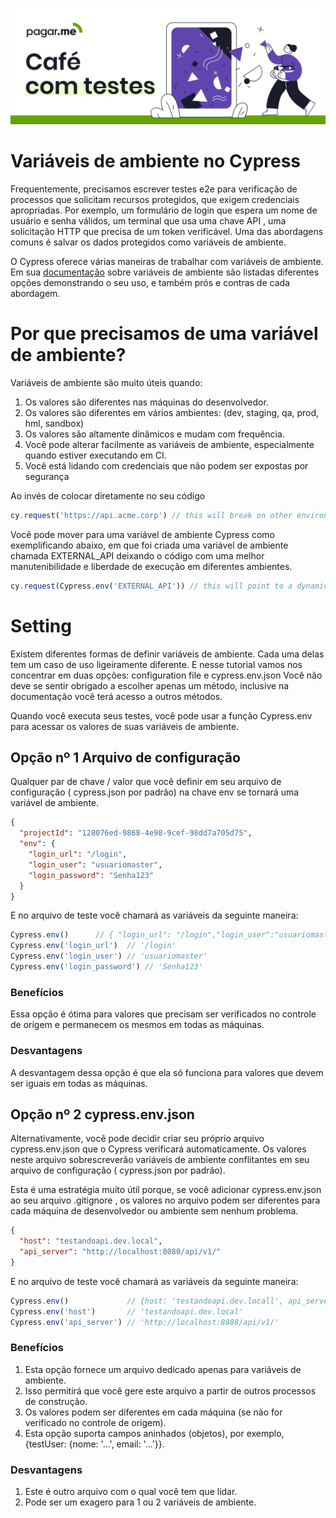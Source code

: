 <p align="center">
  <a href="https://github.com/pagarme/cafe-com-testes">
    <img src="../.github/cafecomtestes.png" alt="Café com Testes">
  </a>
</p>

# Variáveis de ambiente no Cypress

Frequentemente, precisamos escrever testes e2e para verificação de processos que solicitam recursos protegidos, que exigem credenciais apropriadas. Por exemplo, um formulário de login que espera um nome de usuário e senha válidos, um terminal que usa uma chave API , uma solicitação HTTP que precisa de um token verificável. Uma das abordagens comuns é salvar os dados protegidos como variáveis de ambiente.

O Cypress oferece várias maneiras de trabalhar com variáveis de ambiente. Em sua [documentação](https://docs.cypress.io/guides/guides/environment-variables.html#Setting) sobre variáveis de ambiente são listadas diferentes opções demonstrando o seu uso, e também prós e contras de cada abordagem.

# Por que precisamos de uma variável de ambiente?

Variáveis de ambiente são muito úteis quando:

1. Os valores são diferentes nas máquinas do desenvolvedor.
2. Os valores são diferentes em vários ambientes: (dev, staging, qa, prod, hml, sandbox)
3. Os valores são altamente dinâmicos e mudam com frequência.
4. Você pode alterar facilmente as variáveis de ambiente, especialmente quando estiver executando em CI.
5. Você está lidando com credenciais que não podem ser expostas por segurança

Ao invés de colocar diretamente no seu código

```javascript
cy.request('https://api.acme.corp') // this will break on other environments`
```

Você pode mover para uma variável de ambiente Cypress como exemplificando abaixo, em que foi criada uma variável de ambiente chamada EXTERNAL_API deixando o código com uma melhor manutenibilidade e liberdade de execução em diferentes ambientes.

```javascript
cy.request(Cypress.env('EXTERNAL_API')) // this will point to a dynamic env var
```

# Setting

Existem diferentes formas de definir variáveis de ambiente. Cada uma delas tem um caso de uso ligeiramente diferente.
E nesse tutorial vamos nos concentrar em duas opções: configuration file e cypress.env.json
Você não deve se sentir obrigado a escolher apenas um método, inclusive na documentação você terá acesso a outros métodos.

Quando você executa seus testes, você pode usar a função Cypress.env para acessar os valores de suas variáveis de ambiente.

## Opção nº 1 Arquivo de configuração 

Qualquer par de chave / valor que você definir em seu arquivo de configuração ( cypress.json por padrão) na chave env se tornará uma variável de ambiente.

```json
{
  "projectId": "128076ed-9868-4e98-9cef-98dd7a705d75",
  "env": {
    "login_url": "/login",
    "login_user": "usuariomaster",
    "login_password": "Senha123"
  }
}
```
E no arquivo de teste você chamará as variáveis da seguinte maneira:

```javascript
Cypress.env()      // { "login_url": "/login","login_user":"usuariomaster","login_password": "Senha123"}
Cypress.env('login_url')  // '/login'
Cypress.env('login_user') // 'usuariomaster'
Cypress.env('login_password') // 'Senha123'

```

### Benefícios

Essa opção é ótima para valores que precisam ser verificados no controle de origem e permanecem os mesmos em todas as máquinas.

### Desvantagens

A desvantagem dessa opção é que ela só funciona para valores que devem ser iguais em todas as máquinas.

## Opção nº 2 cypress.env.json

Alternativamente, você pode decidir criar seu próprio arquivo cypress.env.json que o Cypress verificará automaticamente. Os valores neste arquivo sobrescreverão variáveis de ambiente conflitantes em seu arquivo de configuração ( cypress.json por padrão).

Esta é uma estratégia muito útil porque, se você adicionar cypress.env.json ao seu arquivo .gitignore , os valores no arquivo podem ser diferentes para cada máquina de desenvolvedor ou ambiente sem nenhum problema.

```json
{
  "host": "testandoapi.dev.local",
  "api_server": "http://localhost:8080/api/v1/"
}
```
E no arquivo de teste você chamará as variáveis da seguinte maneira:

```javascript
Cypress.env()             // {host: 'testandoapi.dev.locall', api_server: 'http://localhost:8888/api/v1'}
Cypress.env('host')       // 'testandoapi.dev.local'
Cypress.env('api_server') // 'http://localhost:8888/api/v1/'

```

### Benefícios

1. Esta opção fornece um arquivo dedicado apenas para variáveis de ambiente.
2. Isso permitirá que você gere este arquivo a partir de outros processos de construção.
3. Os valores podem ser diferentes em cada máquina (se não for verificado no controle de origem).
4. Esta opção suporta campos aninhados (objetos), por exemplo, {testUser: {nome: '...', email: '...'}}.


### Desvantagens

1. Este é outro arquivo com o qual você tem que lidar.
2. Pode ser um exagero para 1 ou 2 variáveis de ambiente.
